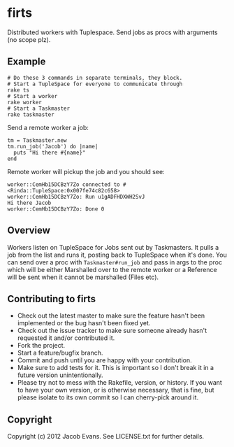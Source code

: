# firts

Distributed workers with Tuplespace. Send jobs as procs with arguments (no scope plz).

## Example

    # Do these 3 commands in separate terminals, they block.
    # Start a TupleSpace for everyone to communicate through
    rake ts
    # Start a worker
    rake worker
    # Start a Taskmaster
    rake taskmaster

Send a remote worker a job:

    tm = Taskmaster.new
    tm.run_job('Jacob') do |name|
      puts "Hi there #{name}"
    end

Remote worker will pickup the job and you should see:

    worker::CemHb15DCBzY7Zo connected to #<Rinda::TupleSpace:0x007fe74c82c658>
    worker::CemHb15DCBzY7Zo: Run u1gADFHDXWH2SvJ
    Hi there Jacob
    worker::CemHb15DCBzY7Zo: Done 0

## Overview
Workers listen on TupleSpace for Jobs sent out by Taskmasters. It pulls a job from the list and runs it, posting back to TupleSpace when it's done. You can send over a proc with `Taskmaster#run_job` and pass in args to the proc which will be either Marshalled over to the remote worker or a Reference will be sent when it cannot be marshalled (Files etc).

## Contributing to firts
 
* Check out the latest master to make sure the feature hasn't been implemented or the bug hasn't been fixed yet.
* Check out the issue tracker to make sure someone already hasn't requested it and/or contributed it.
* Fork the project.
* Start a feature/bugfix branch.
* Commit and push until you are happy with your contribution.
* Make sure to add tests for it. This is important so I don't break it in a future version unintentionally.
* Please try not to mess with the Rakefile, version, or history. If you want to have your own version, or is otherwise necessary, that is fine, but please isolate to its own commit so I can cherry-pick around it.

## Copyright

Copyright (c) 2012 Jacob Evans. See LICENSE.txt for
further details.

